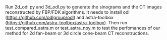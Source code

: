 # 
Run 2d_odl.py and 3d_odl.py to generate the sinograms and the CT images reconstructed by FBP/FDK algorithms. It needs to install odl (https://github.com/odlgroup/odl) and astra-toolbox (https://github.com/astra-toolbox/astra-toolbox).
Then run test_compared_astra.m or test_astra_npy.m to test the perfomances of our method for 2d fan-beam or 3d circle cone-beam CT reconstructions.
